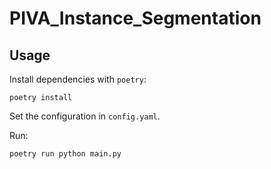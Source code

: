 # PIVA_Instance_Segmentation



## Usage

Install dependencies with `poetry`:
```
poetry install
````

Set the configuration in `config.yaml`.

Run:
```
poetry run python main.py
```

